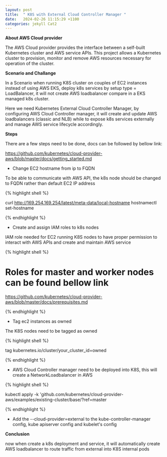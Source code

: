 ```yaml
---
layout: post
title:  " K8S with External Cloud Controller Manager "
date:   2024-02-26 11:15:29 +1100
categories: jekyll Cat2
---
```


<b>About AWS Cloud provider </b>

The AWS Cloud provider provides the interface between a self-built Kubernetes cluster and AWS service APIs. This project allows a Kubernetes cluster to provision, monitor and remove AWS resources necessary for operation of the cluster.


<b> Scenario and Challange</b>

In a Scenario when running K8S cluster on couples of EC2 instances instead of using AWS EKS, deploy k8s services by setup type = LoadBalancer, it will not create AWS loadbalancer compare in a EKS managed k8s cluster.


Here we need Kubernetes External Cloud Controller Manager, by configuring AWS Cloud Controller manager, it will create and update AWS loadbalancers (classic and NLB) while to expose k8s services externally and manage AWS service lifecycle accordingly.

<b> Steps</b>

There are a few steps need to be done, docs can be followed by bellow link:


https://github.com/kubernetes/cloud-provider-aws/blob/master/docs/getting_started.md



- Change EC2 hostname from ip to FQDN

To be able to communicate with AWS API, the k8s node should be changed to FQDN rather than default EC2 IP address

{% highlight shell %}

curl http://169.254.169.254/latest/meta-data/local-hostname
hostnamectl set-hostname

{% endhighlight %}

- Create and assign IAM roles to k8s nodes 

IAM role needed for EC2 running K8S nodes to have proper permission to interact with AWS APIs and create and maintain AWS service

{% highlight shell %}
# Roles for master and worker nodes can be found bellow link
https://github.com/kubernetes/cloud-provider-aws/blob/master/docs/prerequisites.md 

{% endhighlight %}


- Tag ec2 instances as owned

The K8S nodes need to be tagged as owned

{% highlight shell %}

tag kubernetes.io/cluster/your_cluster_id=owned


{% endhighlight %}

- AWS Cloud Controller manager need to be deployed into K8S, this will create a NetworkLoadbalancer in AWS

{% highlight shell %}

kubectl apply -k 'github.com/kubernetes/cloud-provider-aws/examples/existing-cluster/base/?ref=master

{% endhighlight %}

- Add the --cloud-provider=external to the kube-controller-manager config, kube apiserver config and kubelet's config

<b> Conclusion</b>

now when create a k8s deployment and service, it will automatically create AWS loadbalancer to route traffic from external into K8S internal pods



